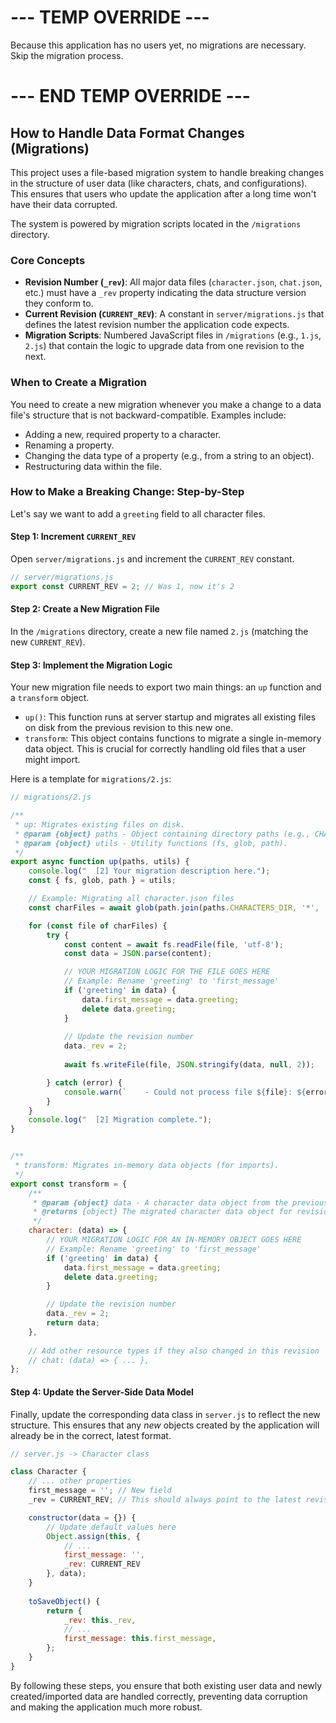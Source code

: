 # --- TEMP OVERRIDE ---

Because this application has no users yet, no migrations are necessary. Skip the migration process.

# --- END TEMP OVERRIDE ---

## How to Handle Data Format Changes (Migrations)

This project uses a file-based migration system to handle breaking changes in the structure of user data (like characters, chats, and configurations). This ensures that users who update the application after a long time won't have their data corrupted.

The system is powered by migration scripts located in the `/migrations` directory.

### Core Concepts

*   **Revision Number (`_rev`)**: All major data files (`character.json`, `chat.json`, etc.) must have a `_rev` property indicating the data structure version they conform to.
*   **Current Revision (`CURRENT_REV`)**: A constant in `server/migrations.js` that defines the latest revision number the application code expects.
*   **Migration Scripts**: Numbered JavaScript files in `/migrations` (e.g., `1.js`, `2.js`) that contain the logic to upgrade data from one revision to the next.

### When to Create a Migration

You need to create a new migration whenever you make a change to a data file's structure that is not backward-compatible. Examples include:

*   Adding a new, required property to a character.
*   Renaming a property.
*   Changing the data type of a property (e.g., from a string to an object).
*   Restructuring data within the file.

### How to Make a Breaking Change: Step-by-Step

Let's say we want to add a `greeting` field to all character files.

#### Step 1: Increment `CURRENT_REV`

Open `server/migrations.js` and increment the `CURRENT_REV` constant.

```javascript
// server/migrations.js
export const CURRENT_REV = 2; // Was 1, now it's 2
```

#### Step 2: Create a New Migration File

In the `/migrations` directory, create a new file named `2.js` (matching the new `CURRENT_REV`).

#### Step 3: Implement the Migration Logic

Your new migration file needs to export two main things: an `up` function and a `transform` object.

*   `up()`: This function runs at server startup and migrates all existing files on disk from the previous revision to this new one. 
*   `transform`: This object contains functions to migrate a single in-memory data object. This is crucial for correctly handling old files that a user might import.

Here is a template for `migrations/2.js`:

```javascript
// migrations/2.js

/**
 * up: Migrates existing files on disk.
 * @param {object} paths - Object containing directory paths (e.g., CHARACTERS_DIR).
 * @param {object} utils - Utility functions (fs, glob, path).
 */
export async function up(paths, utils) {
    console.log("  [2] Your migration description here.");
    const { fs, glob, path } = utils;

    // Example: Migrating all character.json files
    const charFiles = await glob(path.join(paths.CHARACTERS_DIR, '*', 'character.json').replace(/\\/g, '/'));

    for (const file of charFiles) {
        try {
            const content = await fs.readFile(file, 'utf-8');
            const data = JSON.parse(content);

            // YOUR MIGRATION LOGIC FOR THE FILE GOES HERE
            // Example: Rename 'greeting' to 'first_message'
            if ('greeting' in data) {
                data.first_message = data.greeting;
                delete data.greeting;
            }
            
            // Update the revision number
            data._rev = 2;
            
            await fs.writeFile(file, JSON.stringify(data, null, 2));

        } catch (error) {
            console.warn(`    - Could not process file ${file}: ${error.message}`);
        }
    }
    console.log("  [2] Migration complete.");
}


/**
 * transform: Migrates in-memory data objects (for imports).
 */
export const transform = {
    /**
     * @param {object} data - A character data object from the previous revision (1).
     * @returns {object} The migrated character data object for revision 2.
     */
    character: (data) => {
        // YOUR MIGRATION LOGIC FOR AN IN-MEMORY OBJECT GOES HERE
        // Example: Rename 'greeting' to 'first_message'
        if ('greeting' in data) {
            data.first_message = data.greeting;
            delete data.greeting;
        }

        // Update the revision number
        data._rev = 2;
        return data;
    },
    
    // Add other resource types if they also changed in this revision
    // chat: (data) => { ... },
};
```

#### Step 4: Update the Server-Side Data Model

Finally, update the corresponding data class in `server.js` to reflect the new structure. This ensures that any *new* objects created by the application will already be in the correct, latest format.

```javascript
// server.js -> Character class

class Character {
    // ... other properties
    first_message = ''; // New field
    _rev = CURRENT_REV; // This should always point to the latest revision

    constructor(data = {}) {
        // Update default values here
        Object.assign(this, {
            // ...
            first_message: '',
            _rev: CURRENT_REV
        }, data);
    }
    
    toSaveObject() {
        return {
            _rev: this._rev,
            // ...
            first_message: this.first_message,
        };
    }
}
```

By following these steps, you ensure that both existing user data and newly created/imported data are handled correctly, preventing data corruption and making the application much more robust.